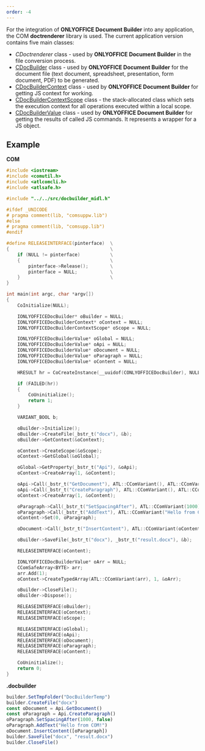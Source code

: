 ```yaml
---
order: -4
---
```


For the integration of **ONLYOFFICE Document Builder** into any application, the COM **doctrenderer** library is used. The current application version contains five main classes:

- *CDoctrenderer* class - used by **ONLYOFFICE Document Builder** in the file conversion process.
- [CDocBuilder](CDocBuilder/index.md) class - used by **ONLYOFFICE Document Builder** for the document file (text document, spreadsheet, presentation, form document, PDF) to be generated.
- [CDocBuilderContext](CDocBuilderContext/index.md) class - used by **ONLYOFFICE Document Builder** for getting JS context for working.
- [CDocBuilderContextScope](CDocBuilderContextScope/index.md) class - the stack-allocated class which sets the execution context for all operations executed within a local scope.
- [CDocBuilderValue](CDocBuilderValue/index.md) class - used by **ONLYOFFICE Document Builder** for getting the results of called JS commands. It represents a wrapper for a JS object.

## Example

**COM**

```cpp
#include <iostream>
#include <comutil.h>
#include <atlcomcli.h>
#include <atlsafe.h>

#include "../../src/docbuilder_midl.h"

#ifdef _UNICODE
# pragma comment(lib, "comsuppw.lib")
#else
# pragma comment(lib, "comsupp.lib")
#endif

#define RELEASEINTERFACE(pinterface)  \
{                                     \
    if (NULL != pinterface)           \
    {                                 \
        pinterface->Release();        \
        pinterface = NULL;            \
    }                                 \
}

int main(int argc, char *argv[])
{
    CoInitialize(NULL);

    IONLYOFFICEDocBuilder* oBuilder = NULL;
    IONLYOFFICEDocBuilderContext* oContext = NULL;
    IONLYOFFICEDocBuilderContextScope* oScope = NULL;

    IONLYOFFICEDocBuilderValue* oGlobal = NULL;
    IONLYOFFICEDocBuilderValue* oApi = NULL;
    IONLYOFFICEDocBuilderValue* oDocument = NULL;
    IONLYOFFICEDocBuilderValue* oParagraph = NULL;
    IONLYOFFICEDocBuilderValue* oContent = NULL;

    HRESULT hr = CoCreateInstance(__uuidof(CONLYOFFICEDocBuilder), NULL, CLSCTX_ALL, __uuidof(IONLYOFFICEDocBuilder), (void**)&oBuilder);

    if (FAILED(hr))
    {
        CoUninitialize();
        return 1;
    }

    VARIANT_BOOL b;

    oBuilder->Initialize();
    oBuilder->CreateFile(_bstr_t("docx"), &b);
    oBuilder->GetContext(&oContext);

    oContext->CreateScope(&oScope);
    oContext->GetGlobal(&oGlobal);

    oGlobal->GetProperty(_bstr_t("Api"), &oApi);
    oContext->CreateArray(1, &oContent);

    oApi->Call(_bstr_t("GetDocument"), ATL::CComVariant(), ATL::CComVariant(), ATL::CComVariant(), ATL::CComVariant(), ATL::CComVariant(), ATL::CComVariant(), &oDocument);
    oApi->Call(_bstr_t("CreateParagraph"), ATL::CComVariant(), ATL::CComVariant(), ATL::CComVariant(), ATL::CComVariant(), ATL::CComVariant(), ATL::CComVariant(), &oParagraph);
    oContext->CreateArray(1, &oContent);

    oParagraph->Call(_bstr_t("SetSpacingAfter"), ATL::CComVariant(1000), ATL::CComVariant(VARIANT_FALSE), ATL::CComVariant(), ATL::CComVariant(), ATL::CComVariant(), ATL::CComVariant(), NULL);
    oParagraph->Call(_bstr_t("AddText"), ATL::CComVariant("Hello from COM!"), ATL::CComVariant(), ATL::CComVariant(), ATL::CComVariant(), ATL::CComVariant(), ATL::CComVariant(), NULL);
    oContent->Set(0, oParagraph);

    oDocument->Call(_bstr_t("InsertContent"), ATL::CComVariant(oContent), ATL::CComVariant(), ATL::CComVariant(), ATL::CComVariant(), ATL::CComVariant(), ATL::CComVariant(), NULL);

    oBuilder->SaveFile(_bstr_t("docx"), _bstr_t("result.docx"), &b);

    RELEASEINTERFACE(oContent);

    IONLYOFFICEDocBuilderValue* oArr = NULL;
    CComSafeArray<BYTE> arr;
    arr.Add(1);
    oContext->CreateTypedArray(ATL::CComVariant(arr), 1, &oArr);

    oBuilder->CloseFile();
    oBuilder->Dispose();

    RELEASEINTERFACE(oBuilder);
    RELEASEINTERFACE(oContext);
    RELEASEINTERFACE(oScope);

    RELEASEINTERFACE(oGlobal);
    RELEASEINTERFACE(oApi);
    RELEASEINTERFACE(oDocument);
    RELEASEINTERFACE(oParagraph);
    RELEASEINTERFACE(oContent);

    CoUninitialize();
    return 0;
}
```

**.docbuilder**

```ts
builder.SetTmpFolder("DocBuilderTemp")
builder.CreateFile("docx")
const oDocument = Api.GetDocument()
const oParagraph = Api.CreateParagraph()
oParagraph.SetSpacingAfter(1000, false)
oParagraph.AddText("Hello from COM!")
oDocument.InsertContent([oParagraph])
builder.SaveFile("docx", "result.docx")
builder.CloseFile()
```
